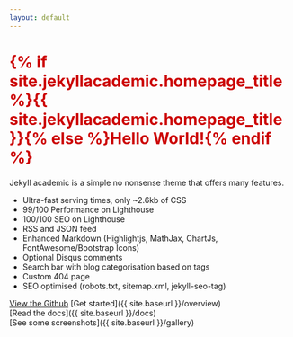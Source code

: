 ```yaml
---
layout: default
---
```


<h1 style="color: #cc0000;">{% if site.jekyllacademic.homepage_title %}{{ site.jekyllacademic.homepage_title }}{% else %}Hello World!{% endif %}</h1> 

Jekyll academic is a simple no nonsense theme that offers many features.

- Ultra-fast serving times, only ~2.6kb of CSS
- 99/100 Performance on Lighthouse
- 100/100 SEO on Lighthouse
- RSS and JSON feed
- Enhanced Markdown (Highlightjs, MathJax, ChartJs, FontAwesome/Bootstrap Icons)
- Optional Disqus comments
- Search bar with blog categorisation based on tags
- Custom 404 page
- SEO optimised (robots.txt, sitemap.xml, jekyll-seo-tag)

[View the Github](https://github.com/yak-fumblepack/jekyll-academic)
[Get started]({{ site.baseurl }}/overview) \
[Read the docs]({{ site.baseurl }}/docs) \
[See some screenshots]({{ site.baseurl }}/gallery)